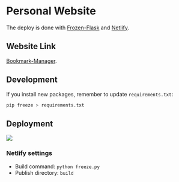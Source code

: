 # Personal Website

The deploy is done with [Frozen-Flask](https://pythonhosted.org/Frozen-Flask/) and [Netlify](https://www.netlify.com/).

## Website Link

[Bookmark-Manager](https://smartybookmark.netlify.app/).

## Development

If you install new packages, remember to update `requirements.txt`:

```sh
pip freeze > requirements.txt
```

## Deployment

<a href="https://www.netlify.com">
  <img src="https://www.netlify.com/img/global/badges/netlify-dark.svg"/>
</a>

### Netlify settings

* Build command: `python freeze.py`
* Publish directory: `build`
